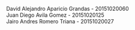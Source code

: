 David Alejandro Aparicio Grandas - 20151020060 <br> Juan Diego Avila Gomez - 20151020125 <br> Jairo Andres Romero Triana - 20151020027
